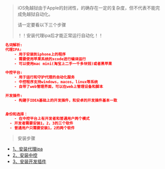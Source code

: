 

> iOS免越狱由于Apple的封闭性，的确存在一定的复杂度，但不代表不能完成免越狱自动化。
>
> 请一定要看以下三个步骤
>
> ！！安装代理ipa后才能正常运行自动化！！



```json
名词解析:
代理IPA:
	- 用于安装到iphone上的程序
	- 需要使用苹果系统的xcode进行编译运行
	- 可以使用mac mini(淘宝上二手一千多块钱)或者黑苹果

中控平台:
	- 用于运行和守护代理的自动化服务
	- 中控程序支持windows，macos，linux等系统
	- 自带了web管理界面，可以在web上管理设备和脚本

开发插件:
	- 构建于IDEA基础上的开发插件，和安卓的开发插件基本一致
	

身份和选择：
	- 在中控平台上有开发者和普通用户两个模式
  - 开发者需要安装1，2，3的三个软件
  - 普通用户只需要安装1，2的两个软件

```



>  安装步骤



* [1、安装代理ipa](/zh-cn/tools/signagent.md)
* [2、安装中控](/zh-cn/tools/installcenter.md)
* [3、安装开发插件](/zh-cn/tools/installdevtools.md)

